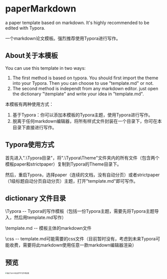 # paperMarkdown
a paper template based on markdown.  It's highly recommended to be edited with Typora.

一个markdown论文模板。强烈推荐使用Typora进行写作。

## About关于本模板

You can use this template in two ways:
1. The first method is based on typora. You should first import the theme into your Typora. Then you can choose to use "template.md" or not.
2. The second method is independt from any markdown editor. just open the dictionary "\template" and write your idea in "template.md".

本模板有两种使用方式：
1. 基于Typora：你可以添加本模板的Typora主题，使用Typora进行写作。
2. 脱离于任何markdown编辑器，将所有样式文件封装在一个目录下，你可在本目录下直接进行写作。

## Typora使用方式

首先进入".\Typora目录"，将".\Typora\Theme"文件夹内的所有文件（包含两个模板paper和strictpaper）复制到Typora的Theme目录下。

然后，重启Typora，选择paper（连续的文档，没有自动分页）或者strictpaper（1级标题自动分页自动分页）主题，打开"template.md"即可写作。

## dictionary 文件目录

\Typora -- Typora的写作模板（包括一份Typora主题，需要先将Typora主题导入，然后用template.md写作）

\template.md -- 模板主体的markdown文件

\css -- template.md可能需要的css文件（目前暂时没有，考虑到未来Typora可能收费，需要将此markdown使用任意一款markdown编辑器渲染）

## 预览

<img src="https://ftp.bmp.ovh/imgs/2020/10/5c5356498991a94f.jpg" alt="通过Typora导出的PDF文件预览图" style="zoom: 33%;" />